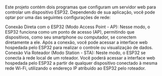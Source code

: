 Este projeto contém dois programas que configuram um servidor web para controlar um dispositivo ESP32. Dependendo de sua aplicação, você pode optar por uma das seguintes configurações de rede:

Conexão Direta com o ESP32 (Modo Access Point - AP):
Nesse modo, o ESP32 funciona como um ponto de acesso (AP), permitindo que dispositivos, como seu smartphone ou computador, se conectem diretamente a ele. Após a conexão, você pode acessar a interface web hospedada pelo ESP32 para realizar o controle ou visualização de dados.
Conexão Via Roteador (Modo Station - STA):
Neste modo, o ESP32 se conecta à rede local de um roteador. Você poderá acessar a interface web hospedada pelo ESP32 a partir de qualquer dispositivo conectado à mesma rede Wi-Fi, utilizando o endereço IP atribuído ao ESP32 pelo roteador.
